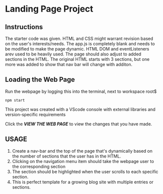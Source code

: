 # Landing Page Project

## Instructions

The starter code was given. HTML and CSS might warrant revision based on the user's interests/needs. The app.js is completely blank and needs to be modified to make the page dynamic. HTML DOM and eventListeners arev used to be heavily used. The page should also adjust to added sections in the HTML. The original HTML starts with 3 sections, but one more was added to show that nav bar will change with additon.

## Loading the Web Page
Run the webpage by logging this into the terminal, next to workspace root$
```
npm start
```
This project was created with a VScode console with external libraries and version-specific requirements


Click the ***VIEW THE WEB PAGE*** to view the changes that you have made.


## USAGE

1. Create a nav-bar and the top of the page that's dynamically based on the number of sections that the user has in the HTML.
2. Clicking on the navigation menu item should take the webpage user to the corresponding section
3. The section should be highlighted when the user scrolls to each specific section.
4. This is perfect template for a growing blog site with multiple entries or sections. 